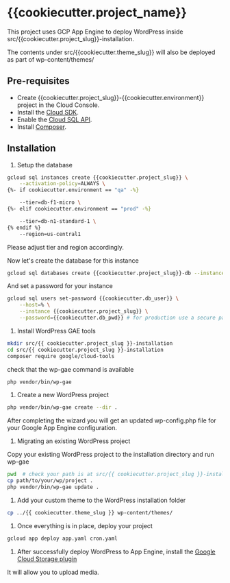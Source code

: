 # {{cookiecutter.project_name}}

This project uses GCP App Engine to deploy WordPress inside src/{{cookiecutter.project_slug}}-installation.

The contents under src/{{cookiecutter.theme_slug}} will also be deployed as part of wp-content/themes/

## Pre-requisites

- Create {{cookiecutter.project_slug}}-{{cookiecutter.environment}} project in the Cloud Console.
- Install the [Cloud SDK].
- Enable the [Cloud SQL API].
- Install [Composer].

## Installation

1. Setup the database

```sh
gcloud sql instances create {{cookiecutter.project_slug}} \
    --activation-policy=ALWAYS \
{%- if cookiecutter.environment == "qa" -%}

    --tier=db-f1-micro \
{%- elif cookiecutter.environment == "prod" -%}

    --tier=db-n1-standard-1 \
{% endif %}
    --region=us-central1
```

Please adjust tier and region accordingly.

Now let's create the database for this instance

```sh
gcloud sql databases create {{cookiecutter.project_slug}}-db --instance {{cookiecutter.project_slug}}
```

And set a password for your instance

```sh
gcloud sql users set-password {{cookiecutter.db_user}} \
    --host=% \
    --instance {{cookiecutter.project_slug}} \
    --password={{cookiecutter.db_pwd}} # for production use a secure password
```

1. Install WordPress GAE tools

```sh
mkdir src/{{ cookiecutter.project_slug }}-installation
cd src/{{ cookiecutter.project_slug }}-installation
composer require google/cloud-tools
```

check that the wp-gae command is available

```sh
php vendor/bin/wp-gae
```

1. Create a new WordPress project

```sh
php vendor/bin/wp-gae create --dir .
```

After completing the wizard you will get an updated wp-config.php file for your Google App Engine configuration.

1. Migrating an existing WordPress project

Copy your existing WordPress project to the installation directory and run wp-gae

```sh
pwd  # check your path is at src/{{ cookiecutter.project_slug }}-installation
cp path/to/your/wp/project .
php vendor/bin/wp-gae update .
```

1. Add your custom theme to the WordPress installation folder

```sh
cp ../{{ cookiecutter.theme_slug }} wp-content/themes/
```

1. Once everything is in place, deploy your project

```sh
gcloud app deploy app.yaml cron.yaml
```

1. After successfully deploy WordPress to App Engine, install the [Google Cloud Storage plugin]

It will allow you to upload media.

[cloud sdk]: <https://cloud.google.com/sdk>
[cloud sql api]: <https://console.cloud.google.com/flows/enableapi?apiid=sqladmin>
[composer]: <https://getcomposer.org/>
[Google Cloud Storage plugin]: <https://wordpress.org/plugins/gcs/>
